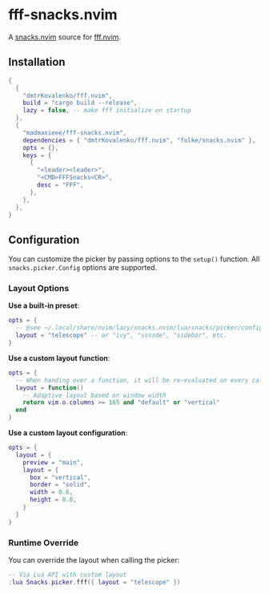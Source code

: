 # fff-snacks.nvim

A [snacks.nvim](https://github.com/folke/snacks.nvim) source for [fff.nvim](https://github.com/dmtrKovalenko/fff.nvim).

## Installation

```lua
{
  {
    "dmtrKovalenko/fff.nvim",
    build = "cargo build --release",
    lazy = false, -- make fff initialize on startup
  },
  {
    "madmaxieee/fff-snacks.nvim",
    dependencies = { "dmtrKovalenko/fff.nvim", "folke/snacks.nvim" },
    opts = {},
    keys = {
      {
        "<leader><leader>",
        "<CMD>FFFSnacks<CR>",
        desc = "FFF",
      },
    },
  },
}
```

## Configuration

You can customize the picker by passing options to the `setup()` function. All `snacks.picker.Config` options are supported.

### Layout Options

**Use a built-in preset**:
```lua
opts = {
  -- @see ~/.local/share/nvim/lazy/snacks.nvim/lua/snacks/picker/config/layouts.lua
  layout = "telescope" -- or "ivy", "vscode", "sidebar", etc.
}
```

**Use a custom layout function**:
```lua
opts = {
  -- When handing over a function, it will be re-evaluated on every call
  layout = function()
    -- Adaptive layout based on window width
    return vim.o.columns >= 165 and "default" or "vertical"
  end
}
```

**Use a custom layout configuration**:
```lua
opts = {
  layout = {
    preview = "main",
    layout = {
      box = "vertical",
      border = "solid",
      width = 0.6,
      height = 0.8,
    }
  }
}
```

### Runtime Override

You can override the layout when calling the picker:

```lua
-- Via Lua API with custom layout
:lua Snacks.picker.fff({ layout = "telescope" })
```
